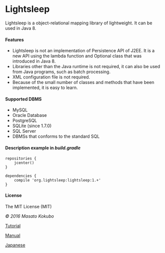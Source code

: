 Lightsleep
===========

Lightsleep is a object-relational mapping library of lightweight. It can be used in Java 8.

#### Features

- Lightsleep is not an implementation of Persistence API of J2EE. It is a new API using the lambda function and Optional class that was introduced in Java 8.
- Libraries other than the Java runtime is not required, it can also be used from Java programs, such as batch processing.
- XML configuration file is not required.
- Because of the small number of classes and methods that have been implemented, it is easy to learn.

#### Supported DBMS

- MySQL
- Oracle Database
- PostgreSQL
- SQLite (since 1.7.0)
- SQL Server
- DBMSs that conforms to the standard SQL

#### Description example in *build.gradle*

	repositories {
	    jcenter()
	}

	dependencies {
	    compile 'org.lightsleep:lightsleep:1.+'
	}

#### License

The MIT License (MIT)

*&copy; 2016 Masato Kokubo*

[Tutorial](Tutorial.md)

[Manual](Manual.md)

[Japanese](README_ja.md)

